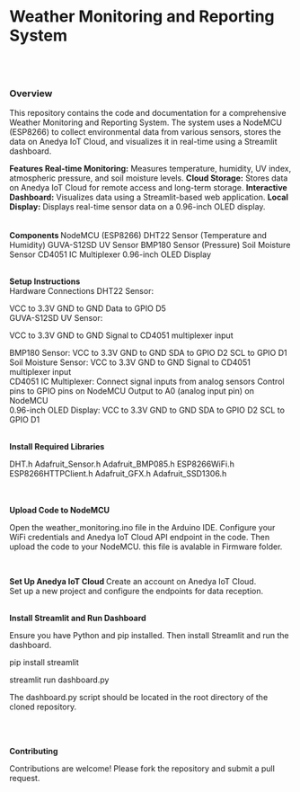 <h1>Weather Monitoring and Reporting System</h1>
<br>
<br>

<h3> Overview </h3>
This repository contains the code and documentation for a comprehensive Weather Monitoring and Reporting System. The system uses a NodeMCU (ESP8266) to collect environmental data from various sensors, stores the data on Anedya IoT Cloud, and visualizes it in real-time using a Streamlit dashboard.

<b> Features </b>
<b>Real-time Monitoring:</b> Measures temperature, humidity, UV index, atmospheric pressure, and soil moisture levels.
<b>Cloud Storage:</b> Stores data on Anedya IoT Cloud for remote access and long-term storage.
<b>Interactive Dashboard:</b> Visualizes data using a Streamlit-based web application.
<b>Local Display:</b> Displays real-time sensor data on a 0.96-inch OLED display.
<br>
<br>
<br>
<b>Components </b>
NodeMCU (ESP8266)
DHT22 Sensor (Temperature and Humidity)
GUVA-S12SD UV Sensor
BMP180 Sensor (Pressure)
Soil Moisture Sensor
CD4051 IC Multiplexer
0.96-inch OLED Display
<br>
<br>

<b> Setup Instructions </b>
<br>
Hardware Connections
DHT22 Sensor:

VCC to 3.3V
GND to GND
Data to GPIO D5
<br>
GUVA-S12SD UV Sensor:

VCC to 3.3V
GND to GND
Signal to CD4051 multiplexer input <br>

BMP180 Sensor:
VCC to 3.3V
GND to GND
SDA to GPIO D2
SCL to GPIO D1
<br>
Soil Moisture Sensor:
VCC to 3.3V
GND to GND
Signal to CD4051 multiplexer input
<br>
CD4051 IC Multiplexer:
Connect signal inputs from analog sensors
Control pins to GPIO pins on NodeMCU
Output to A0 (analog input pin) on NodeMCU
<br>
0.96-inch OLED Display:
VCC to 3.3V
GND to GND
SDA to GPIO D2
SCL to GPIO D1
<br>
<br>


<b> Install Required Libraries </b>

DHT.h
Adafruit_Sensor.h
Adafruit_BMP085.h
ESP8266WiFi.h
ESP8266HTTPClient.h
Adafruit_GFX.h
Adafruit_SSD1306.h


<br>
<br>
<b> Upload Code to NodeMCU </b>

<p>Open the weather_monitoring.ino file in the Arduino IDE. Configure your WiFi credentials and Anedya IoT Cloud API endpoint in the code. Then upload the code to your NodeMCU. this file is avalable in Firmware folder.</p>
<br>

<b> Set Up Anedya IoT Cloud </b>
Create an account on Anedya IoT Cloud.<br>
Set up a new project and configure the endpoints for data reception.<br>

<br>
<b>Install Streamlit and Run Dashboard </b>
<p>
 Ensure you have Python and pip installed. Then install Streamlit and run the dashboard.
</p>

pip install streamlit <br>

streamlit run dashboard.py <br> 

The dashboard.py script should be located in the root directory of the cloned repository.

<br>
<br>

<b>Contributing </b> <br>

Contributions are welcome! Please fork the repository and submit a pull request.
 

